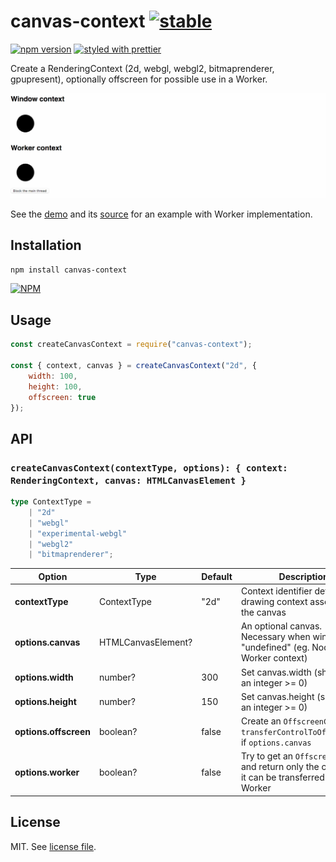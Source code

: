 # canvas-context [![stable](http://badges.github.io/stability-badges/dist/stable.svg)](http://github.com/badges/stability-badges)

[![npm version](https://badge.fury.io/js/canvas-context.svg)](https://www.npmjs.com/package/canvas-context)
[![styled with prettier](https://img.shields.io/badge/styled_with-prettier-ff69b4.svg)](https://github.com/prettier/prettier)

Create a RenderingContext (2d, webgl, webgl2, bitmaprenderer, gpupresent), optionally offscreen for possible use in a Worker.

![](https://raw.githubusercontent.com/dmnsgn/canvas-context/master/screenshot.gif)

See the [demo](https://dmnsgn.github.io/canvas-context/) and its [source](demo.js) for an example with Worker implementation.

## Installation

```bash
npm install canvas-context
```

[![NPM](https://nodei.co/npm/canvas-context.png)](https://nodei.co/npm/canvas-context/)

## Usage

```js
const createCanvasContext = require("canvas-context");

const { context, canvas } = createCanvasContext("2d", {
	width: 100,
	height: 100,
	offscreen: true
});
```

## API

### `createCanvasContext(contextType, options): { context: RenderingContext, canvas: HTMLCanvasElement }`

```ts
type ContextType =
	| "2d"
	| "webgl"
	| "experimental-webgl"
	| "webgl2"
	| "bitmaprenderer";
```

| Option                | Type               | Default | Description                                                                                     |
| --------------------- | ------------------ | ------- | ----------------------------------------------------------------------------------------------- |
| **contextType**       | ContextType        | "2d"    | Context identifier defining the drawing context associated to the canvas                        |
| **options.canvas**    | HTMLCanvasElement? |         | An optional canvas. Necessary when window === "undefined" (eg. Node or Worker context)          |
| **options.width**     | number?            | 300     | Set canvas.width (should be an integer >= 0)                                                    |
| **options.height**    | number?            | 150     | Set canvas.height (should be an integer >= 0)                                                   |
| **options.offscreen** | boolean?           | false   | Create an `OffscreenCanvas` or `transferControlToOffscreen()` if `options.canvas`               |
| **options.worker**    | boolean?           | false   | Try to get an `OffscreenCanvas` and return only the canvas so it can be transferred in a Worker |

## License

MIT. See [license file](https://github.com/dmnsgn/canvas-context/blob/master/LICENSE.md).
